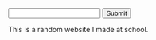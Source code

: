 <input type="text" title="Enter Anything" class="enterText">
<input type="submit" name="Submit">
<br>
<p>This is a random website I made at school.</p>
